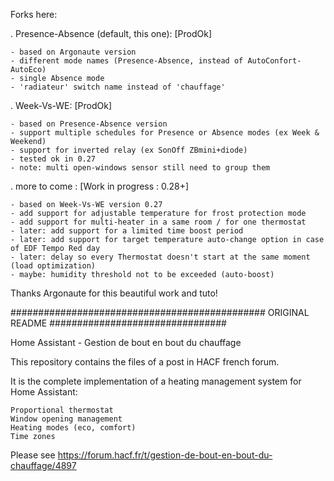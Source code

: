 Forks here:

. Presence-Absence (default, this one): [ProdOk]

    - based on Argonaute version
    - different mode names (Presence-Absence, instead of AutoConfort-AutoEco)
    - single Absence mode
    - 'radiateur' switch name instead of 'chauffage'

. Week-Vs-WE: [ProdOk]

    - based on Presence-Absence version
    - support multiple schedules for Presence or Absence modes (ex Week & Weekend)
    - support for inverted relay (ex SonOff ZBmini+diode)
    - tested ok in 0.27
    - note: multi open-windows sensor still need to group them

. more to come : [Work in progress : 0.28+]

    - based on Week-Vs-WE version 0.27
    - add support for adjustable temperature for frost protection mode
    - add support for multi-heater in a same room / for one thermostat
    - later: add support for a limited time boost period
    - later: add support for target temperature auto-change option in case of EDF Tempo Red day
    - later: delay so every Thermostat doesn't start at the same moment (load optimization)
    - maybe: humidity threshold not to be exceeded (auto-boost)

Thanks Argonaute for this beautiful work and tuto!

############################################## ORIGINAL README ################################

Home Assistant - Gestion de bout en bout du chauffage

This repository contains the files of a post in HACF french forum.

It is the complete implementation of a heating management system for Home Assistant:

    Proportional thermostat
    Window opening management
    Heating modes (eco, comfort)
    Time zones

Please see https://forum.hacf.fr/t/gestion-de-bout-en-bout-du-chauffage/4897

